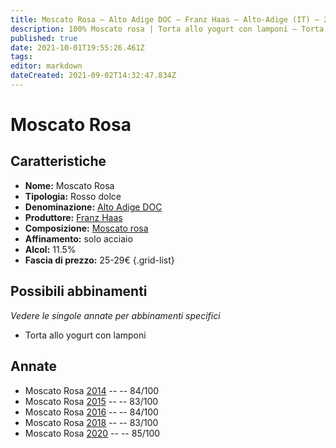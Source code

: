 ```yaml
---
title: Moscato Rosa – Alto Adige DOC – Franz Haas – Alto-Adige (IT) – 25-29€ – 2★-3★
description: 100% Moscato rosa | Torta allo yogurt con lamponi – Torta Sacher – Cioccolato
published: true
date: 2021-10-01T19:55:26.461Z
tags: 
editor: markdown
dateCreated: 2021-09-02T14:32:47.834Z
---
```


# Moscato Rosa

## Caratteristiche
- **Nome:** Moscato Rosa
- **Tipologia:** Rosso dolce
- **Denominazione:** [Alto Adige DOC](/denominazioni/Italia/Alto-Adige/DOC/Alto-Adige)
- **Produttore:** [Franz Haas](/produttori/Italia/Alto-Adige/Franz-Haas) 
- **Composizione:** [Moscato rosa](/vitigni/Italia/moscato-rosa)
- **Affinamento:** solo acciaio
- **Alcol:** 11.5%
- **Fascia di prezzo:** 25-29€
{.grid-list}

## Possibili abbinamenti
*Vedere le singole annate per abbinamenti specifici*

- Torta allo yogurt con lamponi


## Annate
- Moscato Rosa [2014](/vini/Italia/Alto-Adige/Franz-Haas/Moscato-Rosa/2014) -- <span class="star-2"></span> -- 84/100 
- Moscato Rosa [2015](/vini/Italia/Alto-Adige/Franz-Haas/Moscato-Rosa/2015) -- <span class="star-2"></span> -- 83/100 
- Moscato Rosa [2016](/vini/Italia/Alto-Adige/Franz-Haas/Moscato-Rosa/2016) -- <span class="star-2"></span> -- 84/100  
- Moscato Rosa [2018](/vini/Italia/Alto-Adige/Franz-Haas/Moscato-Rosa/2018) -- <span class="star-2"></span> -- 83/100  
- Moscato Rosa [2020](/vini/Italia/Alto-Adige/Franz-Haas/Moscato-Rosa/2020) -- <span class="star-3"></span> -- 85/100  